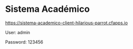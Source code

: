 # Sistema Académico

https://sistema-academico-client-hilarious-parrot.cfapps.io

User: 		admin

Password:	123456